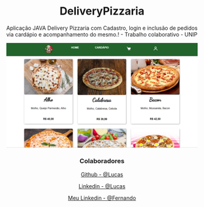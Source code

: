 <div align="center">
  <h1>DeliveryPizzaria</h1>
</div>

<div>
  <p>Aplicação JAVA Delivery Pizzaria com Cadastro, login e inclusão de pedidos via cardápio e acompanhamento do mesmo.! - Trabalho colaborativo - UNIP</p>
</div>

<div align="center">
  <img src="pizza/src/main/resources/static/assets/imagem/readme.png">
</div>

<div align="center">
    <h3>Colaboradores</h3>
      <p></p><a href="https://github.com/lmgleal">Github - @Lucas</a></p>
      <p><a href="https://www.linkedin.com/in/lucaslealtech/">Linkedin - @Lucas</a></p>
      <p><a href="https://www.linkedin.com/in/fernando-oliveira-0001a0236/">Meu Linkedin - @Fernando</a></p>
</div>
